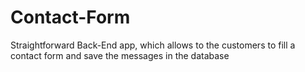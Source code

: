 # Contact-Form
Straightforward Back-End app, which allows to the customers to fill a contact form and save the messages in the database
